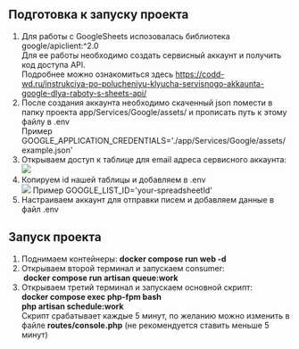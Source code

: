 ## Подготовка к запуску проекта
1. Для работы с GoogleSheets испозовалась библиотека google/apiclient:^2.0 <br> Для ее работы необходимо создать сервисный аккаунт и получить код доступа API.<br> Подробнее можно ознакомиться здесь https://codd-wd.ru/instrukciya-po-polucheniyu-klyucha-servisnogo-akkaunta-google-dlya-raboty-s-sheets-api/
2. После создания аккаунта необходимо скаченный json помести в папку проекта app/Services/Google/assets/ и прописать путь к этому файлу в .env<br> Пример GOOGLE_APPLICATION_CREDENTIALS='./app/Services/Google/assets/example.json'
3. Открываем доступ к таблице для email адреса сервисного аккаунта:<img src=https://codd-wd.ru/wp-content/uploads/2018/04/primery-google-sheets-tablicy-api-php-1.png>
4. Копируем id нашей таблицы и добавляем в .env <br><img src=https://codd-wd.ru/wp-content/uploads/2018/04/primery-google-sheets-tablicy-api-php-5.png> Пример GOOGLE_LIST_ID='your-spreadsheetId'
5. Настраиваем аккаунт для отправки писем и добавляем данные в файл .env

## Запуск проекта

1. Поднимаем контейнеры: <b>docker compose run web -d</b>
2. Открываем второй терминал и запускаем consumer: <b>&nbsp;docker&nbsp;compose run artisan queue:work</b>
3. Открываем третий терминал и запускаем основной скрипт: <b>docker&nbsp;compose&nbsp;exec&nbsp;php-fpm&nbsp;bash<br> php artisan schedule:work</b><br>Скрипт срабатывает каждые 5 минут, по желанию можно изменить в файле <b>routes/console.php</b> (не рекомендуется ставить меньше 5 минут)

